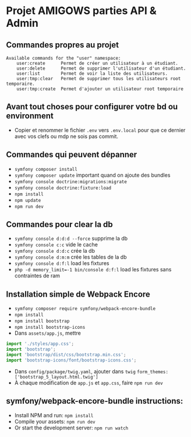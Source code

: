 # Projet AMIGOWS parties API & Admin
## Commandes propres au projet
```
Available commands for the "user" namespace:
    user:create      Permet de créer un utilisateur à un étudiant.
    user:delete      Permet de supprimer l'utilisateur d'un étudiant.
    user:list        Permet de voir la liste des utilisateurs.
    user:tmp:clear   Permet de supprimer tous les utilisateurs root temporaire.
    user:tmp:create  Permet d'ajouter un utilisateur root temporaire
```
## Avant tout choses pour configurer votre bd ou environment
- Copier et renommer le fichier `.env` vers `.env.local` pour que ce dernier avec vos clefs ou mdp ne sois pas commit.
## Commandes qui peuvent dépanner
- `symfony composer install`
- `symfony composer update` important quand on ajoute des bundles
- `symfony console doctrine:migrations:migrate`
- `symfony console doctrine:fixture:load`
- `npm install`
- `npm update`
- `npm run dev`
## Commandes pour clear la db
- `symfony console d:d:d --force` supprime la db
- `symfony console c:c` vide le cache
- `symfony console d:d:c` crée la db
- `symfony console d:m:m` crée les tables de la db
- `symfony console d:f:l` load les fixtures
- `php -d memory_limit=-1 bin/console d:f:l` load les fixtures sans contraintes de ram
## Installation simple de Webpack Encore
- `symfony composer require symfony/webpack-encore-bundle`
- `npm install`
- `npm install bootstrap`
- `npm install bootstrap-icons`
- Dans `assets/app.js`, mettre
```javascript
import './styles/app.css';
import 'bootstrap';
import 'bootstrap/dist/css/bootstrap.min.css';
import 'bootstrap-icons/font/bootstrap-icons.css';
```
- Dans `config/package/twig.yaml`, ajouter dans `twig`
`form_themes: ['bootstrap_5_layout.html.twig']`
- À chaque modification de `app.js` et `app.css`, faire `npm run dev`
## symfony/webpack-encore-bundle  instructions:
* Install NPM and run: `npm install`
* Compile your assets: `npm run dev`
* Or start the development server: `npm run watch`

